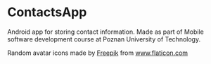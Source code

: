 # ContactsApp

Android app for storing contact information. Made as part of Mobile software development course at Poznan University of Technology.

Random avatar icons made by <a href="https://www.flaticon.com/authors/freepik" title="Freepik">Freepik</a> from <a href="https://www.flaticon.com/" title="Flaticon">www.flaticon.com
